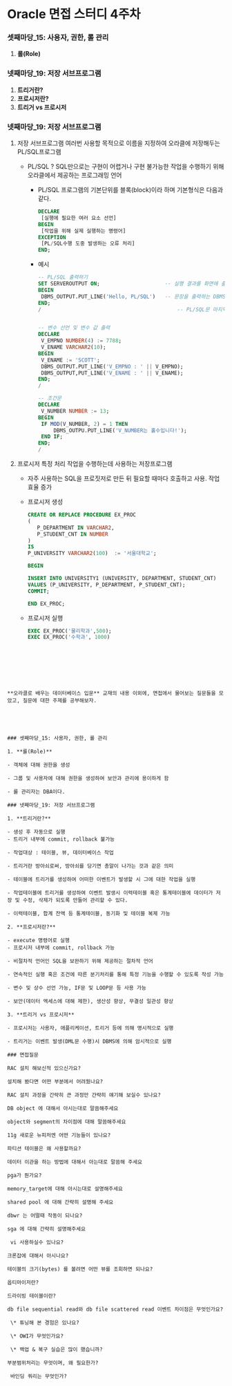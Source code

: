 # Oracle 면접 스터디 4주차

### 셋째마당_15: 사용자, 권한, 롤 관리

1. **롤(Role)**

### 넷째마당_19: 저장 서브프로그램

1. **트리거란?**
2. **프로시저란?**
3. **트리거 vs 프로시저**





### 넷째마당_19: 저장 서브프로그램

1. 저장 서브프로그램
   여러번 사용할 목적으로 이름을 지정하여 오라클에 저장해두는 PL/SQL프로그램

   - PL/SQL ?
     SQL만으로는 구현이 어렵거나 구현 불가능한 작업을 수행하기 위해 오라클에서 제공하는 프로그래밍 언어

     - PL/SQL 프로그램의 기본단위를 블록(block)이라 하며 기본형식은 다음과 같다.

       ```sql
       DECLARE
       	[실행에 필요한 여러 요소 선언]
       BEGIN
       	[작업을 위해 실제 실행하는 명령어]
       EXCEPTION
       	[PL/SQL수행 도중 발생하는 오류 처리]
       END;
       ```

     - 예시

       ```SQL
       -- PL/SQL 출력하기
       SET SERVEROUTPUT ON;						-- 실행 결과를 화면에 출력
       BEGIN
       	DBMS_OUTPUT.PUT_LINE('Hello, PL/SQL')	-- 문장을 출력하는 DBMS_OUTPUT 패키지, PUT_LINE 함수
       END;
       /											-- PL/SQL문 마지막에는 슬래시	
       
       
       -- 변수 선언 및 변수 값 출력
       DECLARE
       	V_EMPNO NUMBER(4) := 7788;
       	V_ENAME VARCHAR2(10);
       BEGIN
       	V_ENAME := 'SCOTT';
       	DBMS_OUTPUT.PUT_LINE('V_EMPNO : ' || V_EMPNO);
       	DBMS_OUTPUT,PUT_LINE('V_ENAME : ' || V_ENAME);
       END;
       /
       
       -- 조건문
       DECLARE
       	V_NUMBER NUMBER := 13;
       BEGIN
       	IF MOD(V_NUMBER, 2) = 1 THEN
       		DBMS_OUTPU.PUT_LINE('V_NUMBER는 홀수입니다!');
       	END IF;
       END;
       /
       ```

       

2. 프로시저
   특정 처리 작업을 수행하는데 사용하는 저장프로그램

   - 자주 사용하는 SQL을 프로짓저로 만든 뒤 필요할 때마다 호출하고 사용. 작업효율 증가

   - 프로시저 생성

     ```SQL
     CREATE OR REPLACE PROCEDURE EX_PROC
     (
        P_DEPARTMENT IN VARCHAR2,
        P_STUDENT_CNT IN NUMBER
     )
     IS
     P_UNIVERSITY VARCHAR2(100)  := '서울대학교';
     
     BEGIN
     
     INSERT INTO UNIVERSITY1 (UNIVERSITY, DEPARTMENT, STUDENT_CNT)
     VALUES (P_UNIVERSITY, P_DEPARTMENT, P_STUDENT_CNT);
     COMMIT;
     
     END EX_PROC;
     ```

   - 프로시저 실행

     ```SQL
     EXEC EX_PROC('물리학과',500);
     EXEC EX_PROC('수학과', 1000)
```
     
     





**오라클로 배우는 데이터베이스 입문** 교재의 내용 이외에, 면접에서 물어보는 질문들을 모았고, 질문에 대한 주제를 공부해보자.





### 셋째마당_15: 사용자, 권한, 롤 관리

1. **롤(Role)**

- 객체에 대해 권한을 생성

- 그룹 및 사용자에 대해 권한을 생성하여 보안과 관리에 용이하게 함

- 롤 관리자는 DBA이다.

### 넷째마당_19: 저장 서브프로그램

1. **트리거란?**

- 생성 후 자동으로 실행
- 트리거 내부에 commit, rollback 불가능

- 작업대상 : 테이블, 뷰, 데이터베이스 작업

- 트리거란 방아쇠로써, 방아쇠를 당기면 총알이 나가는 것과 같은 의미

- 테이블에 트리거를 생성하여 어떠한 이벤트가 발생할 시 그에 대한 작업을 실행

- 작업테이블에 트리거를 생성하여 이벤트 발생시 이력테이블 혹은 통계테이블에 데이터가 저장 및 수정, 삭제가 되도록 만들어 관리할 수 있다.

- 이력테이블, 합계 잔액 등 통계테이블, 동기화 및 테이블 복제 가능

2. **프로시저란?**

- execute 명령어로 실행
- 프로시저 내부에 commit, rollback 가능

- 비절차적 언어인 SQL을 보완하기 위해 제공하는 절차적 언어

- 연속적인 실행 혹은 조건에 따른 분기처리를 통해 특정 기능을 수행할 수 있도록 작성 가능

- 변수 및 상수 선언 가능, IF문 및 LOOP문 등 사용 가능

- 보안(데이터 엑세스에 대해 제한), 생산성 향상, 무결성 일관성 향상

3. **트리거 vs 프로시저**

- 프로시저는 사용자, 애플리케이션, 트리거 등에 의해 명시적으로 실행

- 트리거는 이벤트 발생(DML문 수행)시 DBMS에 의해 암시적으로 실행

### 면접질문

RAC 설치 해보신적 있으신가요?

설치해 봤다면 어떤 부분에서 어려웠나요?

RAC 설치 과정을 간략히 큰 과정만 갼략히 얘기해 보실수 있나요?

DB object 에 대해서 아시는대로 말씀해주세요

object와 segment의 차이점에 대해 말씀해주세요

11g 새로운 뉴피처엔 어떤 기능들이 있나요?

파티션 테이블은 왜 사용할까요?

데이터 이관을 하는 방법에 대해서 아는대로 말씀해 주세요

pga가 뭔가요?

memory_target에 대해 아시는대로 설명해주세요

shared pool 에 대해 간략히 설명해 주세요

dbwr 는 어떨때 작동이 되나요?

sga 에 대해 간략히 설명해주세요

 vi 사용하실수 있나요?

크론잡에 대해서 아시나요?

테이블의 크기(bytes) 를 볼려면 어떤 뷰를 조회하면 되나요?

옵티마이저란?

드라이빙 테이블이란?

db file sequential read와 db file scattered read 이벤트 차이점은 무엇인가요?

 \* 튜닝해 본 경험은 있나요?

 \* OWI가 무엇인가요?

 \* 백업 & 복구 실습은 많이 했습니까?

부분범위처리는 무엇이며, 왜 필요한가?

 바인딩 쿼리는 무엇인가?



